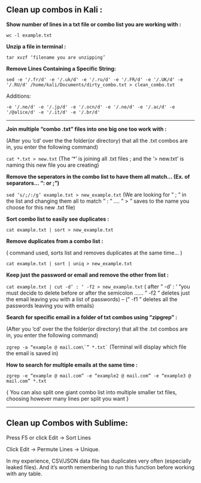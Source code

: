 ## Clean up combos in Kali :

**Show number of lines in a txt file or combo list you are working with :**

``` wc -l example.txt ```

**Unzip a file in terminal :**

``` tar xvzf ‘filename you are unzipping’ ```

**Remove Lines Containing a Specific String:**

```sed -e '/.fr/d' -e '/.uk/d' -e '/.ru/d' -e '/.FR/d' -e '/.UK/d' -e '/.RU/d' /home/kali/Documents/dirty_combo.txt > clean_combo.txt```

Additions:

```-e '/.ne/d' -e '/.jp/d' -e '/.ocn/d' -e '/.ne/d' -e '/.ac/d' -e '/@alice/d' -e '/.it/d' -e '/.br/d'```

***

**Join multiple “combo .txt” files into one big one too work with :**


(After you ‘cd’ over the the folder(or directory) that all the .txt combos are in, you enter the following command)

``` cat *.txt > new.txt ```  (The ‘*’ is joining all .txt files ; and the ‘> new.txt’ is naming this new file you are creating)

**Remove the seperators in the combo list to have them all match… (Ex. of separators… “: or ;”)** 

``` sed ‘s/;/:/g’ example.txt > new_example.txt ``` (We are looking for ” ; ” in the list and changing them all to match ” : ” …. ” > ” saves to the name you choose for this new .txt file)

**Sort combo list to easily see duplicates :**

``` cat example.txt | sort > new_example.txt ```

**Remove duplicates from a combo list :**

( command used, sorts list and removes duplicates at the same time… )

``` cat example.txt | sort | uniq > new_example.txt ```

**Keep just the password or email and remove the other from list :**

``` cat example.txt | cut -d’ : ‘ -f2 > new_example.txt ``` ( after ” -d’ : ‘ “you must decide to delete before or after the semicolon …… ” -f2 ” deletes just the email leaving you with a list of passwords) – (” -f1 ” deletes all the passwords leaving you with emails)

**Search for specific email in a folder of txt combos using “zipgrep” :**

(After you ‘cd’ over the the folder(or directory) that all the .txt combos are in, you enter the following command)

``` zgrep -a “example @ mail.com\`” *.txt` ``` (Terminal will display which file the email is saved in)

**How to search for multiple emails at the same time :**

``` zgrep -e “example @ mail.com” -e “example2 @ mail.com” -e “example3 @ mail.com” *.txt ```

{ You can also split one giant combo list into multiple smaller txt files, choosing however many lines per split you want }


***

## Clean up Combos with Sublime:

Press F5 or click Edit -> Sort Lines

Click Edit -> Permute Lines -> Unique.

In my experience, CSV/JSON data file has duplicates very often (especially leaked files). And it’s worth remembering to run this function before working with any table.

